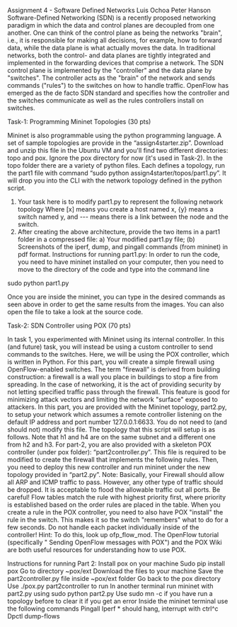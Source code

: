 Assignment 4 - Software Defined Networks
Luis Ochoa
Peter Hanson
Software-Defined Networking (SDN) is a recently proposed networking paradigm in which the
data and control planes are decoupled from one another. One can think of the control plane as
being the networks "brain", i.e., it is responsible for making all decisions, for example, how to
forward data, while the data plane is what actually moves the data. In traditional networks, both
the control- and data planes are tightly integrated and implemented in the forwarding devices
that comprise a network. The SDN control plane is implemented by the "controller" and the data
plane by "switches". The controller acts as the "brain" of the network and sends commands
("rules") to the switches on how to handle traffic. OpenFlow has emerged as the de facto SDN
standard and specifies how the controller and the switches communicate as well as the rules
controllers install on switches.


Task-1: Programming Mininet Topologies (30 pts)


Mininet is also programmable using the python programming language. A set of sample
topologies are provide in the “assign4starter.zip”. Download and unzip this file in the Ubuntu
VM and you'll find two different directories: topo and pox. Ignore the pox directory for now (it's
used in Task-2). In the topo folder there are a variety of python files. Each defines a topology,
run the part1 file with command “sudo python assign4starter/topos/part1.py”. It will drop you
into the CLI with the network topology defined in the python script.
1) Your task here is to modify part1.py to represent the following network topology
Where [x] means you create a host named x, {y} means a switch named y, and --- means
there is a link between the node and the switch.
2) After creating the above architecture, provide the two items in a part1 folder in a
compressed file: a) Your modified part1.py file; (b) Screenshots of the iperf, dump,
and pingall commands (from mininet) in pdf format.
Instructions for running part1.py:
In order to run the code, you need to have mininet installed on your computer, then you need to move to the directory of the code and type into the command line

sudo python part1.py

Once you are inside the mininet, you can type in the desired commands as seen above in order to get the same results from the images. You can also open the file to take a look at the source code.


Task-2: SDN Controller using POX (70 pts)


In task 1, you experimented with Mininet using its internal controller. In this (and future) task, you
will instead be using a custom controller to send commands to the switches. Here, we will be using
the POX controller, which is written in Python. For this part, you will create a simple firewall
using OpenFlow-enabled switches. The term "firewall" is derived from building construction: a
firewall is a wall you place in buildings to stop a fire from spreading. In the case of networking, it
is the act of providing security by not letting specified traffic pass through the firewall. This feature
is good for minimizing attack vectors and limiting the network "surface" exposed to attackers.
In this part, you are provided with the Mininet topology, part2.py, to setup your network which
assumes a remote controller listening on the default IP address and port number 127.0.0.1:6633.
You do not need to (and should not) modify this file. The topology that this script will setup is
as follows. Note that h1 and h4 are on the same subnet and a different one from h2 and h3.
For part-2, you are also provided with a skeleton POX controller (under pox folder):
“part2controller.py”. This file is required to be modified to create the firewall that implements
the following rules.
Then, you need to deploy this new controller and run mininet under the new topology provided in
“part2.py”.
Note: Basically, your Firewall should allow all ARP and ICMP traffic to pass. However, any other
type of traffic should be dropped. It is acceptable to flood the allowable traffic out all ports. Be
careful! Flow tables match the rule with highest priority first, where priority is established based
on the order rules are placed in the table. When you create a rule in the POX controller, you need
to also have POX "install" the rule in the switch. This makes it so the switch "remembers" what to
do for a few seconds. Do not handle each packet individually inside of the controller! Hint:
To do this, look up ofp_flow_mod. The OpenFlow tutorial (specifically " Sending OpenFlow
messages with POX") and the POX Wiki are both useful resources for understanding how to use
POX. 


Instructions for running Part 2:
  Install pox on your machine
  Sudo pip install pox
  Go to directory ~pox/ext
  Download the files to your machine
  Save the part2controller.py file inside ~pox/ext  folder
  Go back to the pox directory 
  Use ./pox.py part2controller to run
  In another terminal run mininet with  part2.py using sudo python part2.py
  Use sudo mn -c if you have run a topology before to clear it if you get an error
  Inside the mininet terminal use the following commands
  Pingall
  Iperf     * should hang, interrupt with ctrl^c
  Dpctl dump-flows
